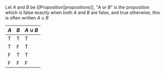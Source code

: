 Let $A$ and $B$ be [[Proposition|propositions]], "$A$ or $B$” is the proposition which is false exactly when both $A$ and $B$ are false, and true otherwise, this is often written $A\cup B$

| $A$ | $B$ | $A\cup B$ |
| --- | --- | --------- |
| T   | T   | T         |
| T   | F   | T         |
| F   | T   | T         |
| F   | F   | F         |
